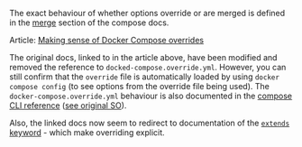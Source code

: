 The exact behaviour of whether options override or are merged is defined in the [merge](https://docs.docker.com/compose/compose-file/13-merge/) section of the compose docs.

Article: [Making sense of Docker Compose overrides](https://medium.com/it-dead-inside/making-sense-of-docker-compose-overrides-efb757460d64)

The original docs, linked to in the article above, have been modified and removed the reference to `docked-compose.override.yml`. However, you can still confirm that the `override` file is automatically loaded by using `docker compose config` (to see options from the override file being used). The `docker-compose.override.yml` behaviour is also documented in the [compose CLI reference](https://docs.docker.com/compose/reference/#specifying-multiple-compose-files)
([see original SO](https://stackoverflow.com/questions/73053037/docker-compose-override-not-taking-additional-yml-into-account#comment135752478_73053258)).

Also, the linked docs now seem to redirect to documentation of the [`extends` keyword](https://docs.docker.com/compose/multiple-compose-files/extends/#adding-and-overriding-configuration) - which make overriding explicit.
